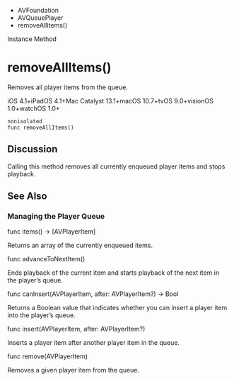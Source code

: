 

- AVFoundation
- AVQueuePlayer
-  removeAllItems() 

Instance Method

# removeAllItems()

Removes all player items from the queue.

iOS 4.1+iPadOS 4.1+Mac Catalyst 13.1+macOS 10.7+tvOS 9.0+visionOS 1.0+watchOS 1.0+

``` source
nonisolated
func removeAllItems()
```

## Discussion

Calling this method removes all currently enqueued player items and stops playback.

## See Also

### Managing the Player Queue

func items() -> [AVPlayerItem]

Returns an array of the currently enqueued items.

func advanceToNextItem()

Ends playback of the current item and starts playback of the next item in the player’s queue.

func canInsert(AVPlayerItem, after: AVPlayerItem?) -> Bool

Returns a Boolean value that indicates whether you can insert a player item into the player’s queue.

func insert(AVPlayerItem, after: AVPlayerItem?)

Inserts a player item after another player item in the queue.

func remove(AVPlayerItem)

Removes a given player item from the queue.

